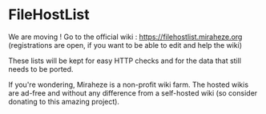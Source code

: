 # FileHostList
We are moving ! Go to the official wiki : https://filehostlist.miraheze.org (registrations are open, if you want to be able to edit and help the wiki)

These lists will be kept for easy HTTP checks and for the data that still needs to be ported.

If you're wondering, Miraheze is a non-profit wiki farm. The hosted wikis are ad-free and without any difference from a self-hosted wiki (so consider donating to this amazing project).
